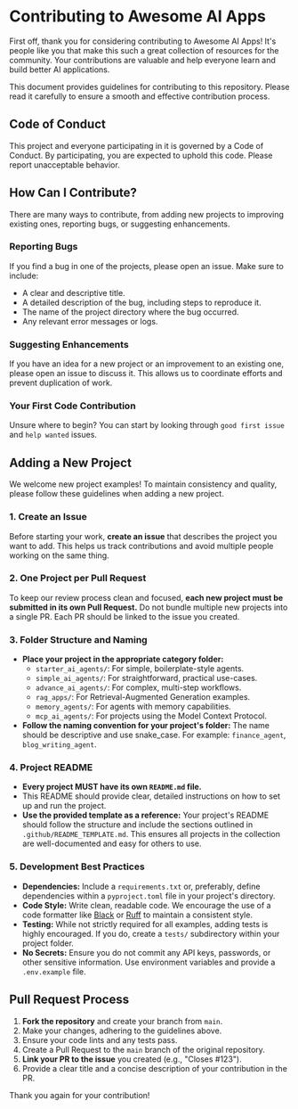 # Contributing to Awesome AI Apps

First off, thank you for considering contributing to Awesome AI Apps! It's people like you that make this such a great collection of resources for the community. Your contributions are valuable and help everyone learn and build better AI applications.

This document provides guidelines for contributing to this repository. Please read it carefully to ensure a smooth and effective contribution process.

## Code of Conduct

This project and everyone participating in it is governed by a Code of Conduct. By participating, you are expected to uphold this code. Please report unacceptable behavior.

## How Can I Contribute?

There are many ways to contribute, from adding new projects to improving existing ones, reporting bugs, or suggesting enhancements.

### Reporting Bugs

If you find a bug in one of the projects, please open an issue. Make sure to include:

- A clear and descriptive title.
- A detailed description of the bug, including steps to reproduce it.
- The name of the project directory where the bug occurred.
- Any relevant error messages or logs.

### Suggesting Enhancements

If you have an idea for a new project or an improvement to an existing one, please open an issue to discuss it. This allows us to coordinate efforts and prevent duplication of work.

### Your First Code Contribution

Unsure where to begin? You can start by looking through `good first issue` and `help wanted` issues.

## Adding a New Project

We welcome new project examples! To maintain consistency and quality, please follow these guidelines when adding a new project.

### 1. Create an Issue

Before starting your work, **create an issue** that describes the project you want to add. This helps us track contributions and avoid multiple people working on the same thing.

### 2. One Project per Pull Request

To keep our review process clean and focused, **each new project must be submitted in its own Pull Request.** Do not bundle multiple new projects into a single PR. Each PR should be linked to the issue you created.

### 3. Folder Structure and Naming

- **Place your project in the appropriate category folder:**
  - `starter_ai_agents/`: For simple, boilerplate-style agents.
  - `simple_ai_agents/`: For straightforward, practical use-cases.
  - `advance_ai_agents/`: For complex, multi-step workflows.
  - `rag_apps/`: For Retrieval-Augmented Generation examples.
  - `memory_agents/`: For agents with memory capabilities.
  - `mcp_ai_agents/`: For projects using the Model Context Protocol.
- **Follow the naming convention for your project's folder:** The name should be descriptive and use snake_case. For example: `finance_agent`, `blog_writing_agent`.

### 4. Project README

- **Every project MUST have its own `README.md` file.**
- This README should provide clear, detailed instructions on how to set up and run the project.
- **Use the provided template as a reference:** Your project's README should follow the structure and include the sections outlined in `.github/README_TEMPLATE.md`. This ensures all projects in the collection are well-documented and easy for others to use.

### 5. Development Best Practices

- **Dependencies:** Include a `requirements.txt` or, preferably, define dependencies within a `pyproject.toml` file in your project's directory.
- **Code Style:** Write clean, readable code. We encourage the use of a code formatter like [Black](https://github.com/psf/black) or [Ruff](https://docs.astral.sh/ruff/formatter/) to maintain a consistent style.
- **Testing:** While not strictly required for all examples, adding tests is highly encouraged. If you do, create a `tests/` subdirectory within your project folder.
- **No Secrets:** Ensure you do not commit any API keys, passwords, or other sensitive information. Use environment variables and provide a `.env.example` file.

## Pull Request Process

1. **Fork the repository** and create your branch from `main`.
2. Make your changes, adhering to the guidelines above.
3. Ensure your code lints and any tests pass.
4. Create a Pull Request to the `main` branch of the original repository.
5. **Link your PR to the issue** you created (e.g., "Closes #123").
6. Provide a clear title and a concise description of your contribution in the PR.

Thank you again for your contribution!
